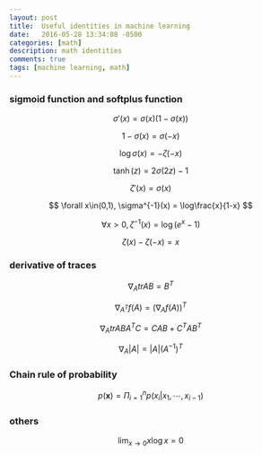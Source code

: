 ```yaml
---
layout: post
title:  Useful identities in machine learning
date:   2016-05-28 13:34:08 -0500
categories: [math]
description: math identities
comments: true
tags: [machine learning, math]
---
```


### sigmoid function  and softplus function

$$ \sigma'(x) = \sigma(x)(1-\sigma(x)) $$

$$ 1-\sigma(x) = \sigma(-x) $$

$$ \log\sigma(x) = -\zeta(-x) $$

$$ \tanh(z) = 2\sigma(2z)-1$$

$$ \zeta'(x) = \sigma(x) $$

$$ \forall x\in(0,1),  \sigma^{-1}(x) = \log\frac{x}{1-x} $$

$$ \forall x>0,  \zeta^{-1}(x) = \log(e^x - 1) $$

$$ \zeta(x)-\zeta(-x) = x $$

### derivative of traces 

$$\nabla_A tr AB = B^T $$

$$\nabla_{A^T} f(A) = (\nabla_A f(A))^T $$

$$\nabla_A trABA^TC = CAB +C^TAB^T$$

$$ \nabla_A|A| = |A|\left(A^{-1}\right)^T $$

### Chain rule of probability

$$ p(\mathbf x) = \Pi_{i=1}^n p(x_i | x_1, \cdots, x_{i-1})$$

### others 

$$ \lim_{x\rightarrow0}x\log x = 0 $$
